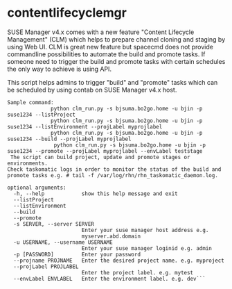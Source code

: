 # contentlifecyclemgr
SUSE Manager v4.x comes with a new feature "Content Lifecycle Management" (CLM) which helps to prepare channel cloning and staging by using Web UI. CLM is great new feature but spacecmd does not provide commandline possibilities to automate the build and promote tasks. If someone need to trigger the build and promote tasks with certain schedules the only way to achieve is using API.

This script helps admins to trigger "build" and "promote" tasks which can be scheduled by using contab on SUSE Manager v4.x host.

```This scripts helps to manage content lifecycle management projects. 
Sample command:
              python clm_run.py -s bjsuma.bo2go.home -u bjin -p suse1234 --listProject
              python clm_run.py -s bjsuma.bo2go.home -u bjin -p suse1234 --listEnvironment --projLabel myprojlabel
              python clm_run.py -s bjsuma.bo2go.home -u bjin -p suse1234 --build --projLabel myprojlabel 
               python clm_run.py -s bjsuma.bo2go.home -u bjin -p suse1234 --promote --projLabel myprojlabel --envLabel teststage  
 The script can build project, update and promote stages or environments.
Check taskomatic logs in order to monitor the status of the build and promote tasks e.g. # tail -f /var/log/rhn/rhn_taskomatic_daemon.log. 

optional arguments:
  -h, --help            show this help message and exit
  --listProject
  --listEnvironment
  --build
  --promote
  -s SERVER, --server SERVER
                        Enter your suse manager host address e.g.
                        myserver.abd.domain
  -u USERNAME, --username USERNAME
                        Enter your suse manager loginid e.g. admin
  -p [PASSWORD]         Enter your password
  --projname PROJNAME   Enter the desired project name. e.g. myproject
  --projLabel PROJLABEL
                        Enter the project label. e.g. mytest
  --envLabel ENVLABEL   Enter the environment label. e.g. dev```
  
  

